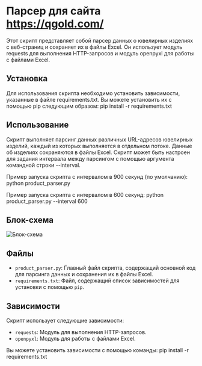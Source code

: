 # Парсер для сайта https://qgold.com/

Этот скрипт представляет собой парсер данных о ювелирных изделиях с веб-страниц и сохраняет их в файлы Excel. Он использует модуль requests для выполнения HTTP-запросов и модуль openpyxl для работы с файлами Excel.

## Установка

Для использования скрипта необходимо установить зависимости, указанные в файле requirements.txt. Вы можете установить их с помощью pip следующим образом:
pip install -r requirements.txt

## Использование

Скрипт выполняет парсинг данных различных URL-адресов ювелирных изделий, каждый из которых выполняется в отдельном потоке. Данные об изделиях сохраняются в файлы Excel. Скрипт может быть настроен для задания интервала между парсингом с помощью аргумента командной строки --interval.

Пример запуска скрипта с интервалом в 900 секунд (по умолчанию):
python product_parser.py

Пример запуска скрипта с интервалом в 600 секунд:
python product_parser.py --interval 600

## Блок-схема
![Блок-схема](images/diagram.png)

## Файлы

- `product_parser.py`: Главный файл скрипта, содержащий основной код для парсинга данных и сохранения их в файлы Excel.
- `requirements.txt`: Файл, содержащий список зависимостей для установки с помощью `pip`.

## Зависимости

Скрипт использует следующие зависимости:

- `requests`: Модуль для выполнения HTTP-запросов.
- `openpyxl`: Модуль для работы с файлами Excel.

Вы можете установить зависимости с помощью команды:
pip install -r requirements.txt
